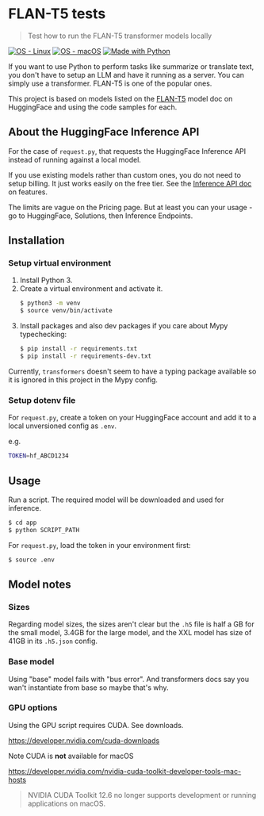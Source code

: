 # FLAN-T5 tests
> Test how to run the FLAN-T5 transformer models locally

[![OS - Linux](https://img.shields.io/badge/OS-Linux-blue?logo=linux&logoColor=white)](https://www.linux.org/ "Go to Linux homepage")
[![OS - macOS](https://img.shields.io/badge/OS-macOS-blue?logo=apple&logoColor=white)](https://www.apple.com/macos/ "Go to Apple homepage")
[![Made with Python](https://img.shields.io/badge/Python->=3.10-blue?logo=python&logoColor=white)](https://python.org "Go to Python homepage")

If you want to use Python to perform tasks like summarize or translate text, you don't have to setup an LLM and have it running as a server. You can simply use a transformer. FLAN-T5 is one of the popular ones.

This project is based on models listed on the [FLAN-T5](https://huggingface.co/docs/transformers/main/en/model_doc/flan-t5) model doc on HuggingFace and using the code samples for each.


## About the HuggingFace Inference API

For the case of `request.py`, that requests the HuggingFace Inference API instead of running against a local model.

If you use existing models rather than custom ones, you do not need to setup billing. It just works easily on the free tier. See the [Inference API doc](https://huggingface.co/docs/api-inference/index) on features.

The limits are vague on the Pricing page. But at least you can your usage - go to HuggingFace, Solutions, then Inference Endpoints.


## Installation

### Setup virtual environment

1. Install Python 3.
1. Create a virtual environment and activate it.
    ```sh
    $ python3 -m venv
    $ source venv/bin/activate
    ```
1. Install packages and also dev packages if you care about Mypy typechecking:
    ```sh
    $ pip install -r requirements.txt
    $ pip install -r requirements-dev.txt
    ```

Currently, `transformers` doesn't seem to have a typing package available so it is ignored in this project in the Mypy config.

### Setup dotenv file

For `request.py`, create a token on your HuggingFace account and add it to a local unversioned config as `.env`.

e.g.

```bash
TOKEN=hf_ABCD1234
```

## Usage

Run a script. The required model will be downloaded and used for inference.

```sh
$ cd app
$ python SCRIPT_PATH
```

For `request.py`, load the token in your environment first:

```sh
$ source .env
```

## Model notes

### Sizes

Regarding model sizes, the sizes aren't clear but the `.h5` file is half a GB for the small model, 3.4GB for the large model, and the XXL model has size of 41GB in its `.h5.json` config.

### Base model

Using "base" model fails with "bus error". And transformers docs say you wan't instantiate from base so maybe that's why.

### GPU options

Using the GPU script requires CUDA. See downloads.

https://developer.nvidia.com/cuda-downloads

Note CUDA is **not** available for macOS

https://developer.nvidia.com/nvidia-cuda-toolkit-developer-tools-mac-hosts

> NVIDIA CUDA Toolkit 12.6 no longer supports development or running applications on macOS.
